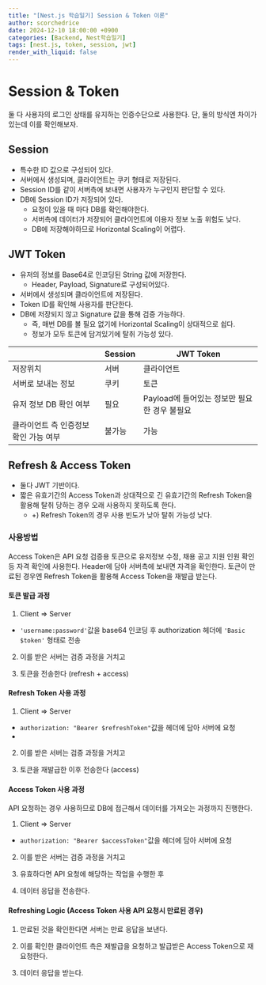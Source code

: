 ```yaml
---
title: "[Nest.js 학습일기] Session & Token 이론"
author: scorchedrice
date: 2024-12-10 18:00:00 +0900
categories: [Backend, Nest학습일기]
tags: [nest.js, token, session, jwt]
render_with_liquid: false
---
```


# Session & Token

둘 다 사용자의 로그인 상태를 유지하는 인증수단으로 사용한다. 단, 둘의 방식엔 차이가 있는데 이를 확인해보자.

## Session

- 특수한 ID 값으로 구성되어 있다.
- 서버에서 생성되며, 클라이언트는 쿠키 형태로 저장된다.
- Session ID를 같이 서버측에 보내면 사용자가 누구인지 판단할 수 있다.
- DB에 Session ID가 저장되어 있다.
  - 요청이 있을 때 마다 DB를 확인해야한다.
  - 서버측에 데이터가 저장되어 클라이언트에 이용자 정보 노출 위험도 낮다.
  - DB에 저장해야하므로 Horizontal Scaling이 어렵다.

## JWT Token

- 유저의 정보를 Base64로 인코딩된 String 값에 저장한다.
  - Header, Payload, Signature로 구성되어있다.
- 서버에서 생성되며 클라이언트에 저장된다.
- Token ID를 확인해 사용자를 판단한다.
- DB에 저장되지 않고 Signature 값을 통해 검증 가능하다.
  - 즉, 매번 DB를 볼 필요 없기에 Horizontal Scaling이 상대적으로 쉽다.
  - 정보가 모두 토큰에 담겨있기에 탈취 가능성 있다.

|                      | Session | JWT Token                    |
|----------------------|---------|------------------------------|
| 저장위치                 | 서버      | 클라이언트                        |
| 서버로 보내는 정보           | 쿠키      | 토큰                           |
| 유저 정보 DB 확인 여부       | 필요      | Payload에 들어있는 정보만 필요한 경우 불필요 |
| 클라이언트 측 인증정보 확인 가능 여부 | 불가능     | 가능                           |

## Refresh & Access Token

- 둘다 JWT 기반이다.
- 짧은 유효기간의 Access Token과 상대적으로 긴 유효기간의 Refresh Token을 활용해 탈취 당하는 경우 오래 사용하지 못하도록 한다.
  - +) Refresh Token의 경우 사용 빈도가 낮아 탈취 가능성 낮다.

### 사용방법

Access Token은 API 요청 검증용 토큰으로 유저정보 수정, 채용 공고 지원 인원 확인 등 자격 확인에 사용한다. Header에 담아 서버측에 보내면 자격을 확인한다.
토큰이 만료된 경우엔 Refresh Token을 활용해 Access Token을 재발급 받는다.

#### 토큰 발급 과정

1. Client => Server
- `'username:password'`값을 base64 인코딩 후 authorization 헤더에 `'Basic $token'` 형태로 전송

2. 이를 받은 서버는 검증 과정을 거치고

3. 토큰을 전송한다 (refresh + access)

#### Refresh Token 사용 과정

1. Client => Server
- `authorization: "Bearer $refreshToken"`값을 헤더에 담아 서버에 요청
- 
2. 이를 받은 서버는 검증 과정을 거치고

3. 토큰을 재발급한 이후 전송한다 (access)

#### Access Token 사용 과정

API 요청하는 경우 사용하므로 DB에 접근해서 데이터를 가져오는 과정까지 진행한다.

1. Client => Server
- `authorization: "Bearer $accessToken"`값을 헤더에 담아 서버에 요청

2. 이를 받은 서버는 검증 과정을 거치고

3. 유효하다면 API 요청에 해당하는 작업을 수행한 후

4. 데이터 응답을 전송한다.

#### Refreshing Logic (Access Token 사용 API 요청시 만료된 경우)

1. 만료된 것을 확인한다면 서버는 만료 응답을 보낸다.

2. 이를 확인한 클라이언트 측은 재발급을 요청하고 발급받은 Access Token으로 재요청한다.

3. 데이터 응답을 받는다.

